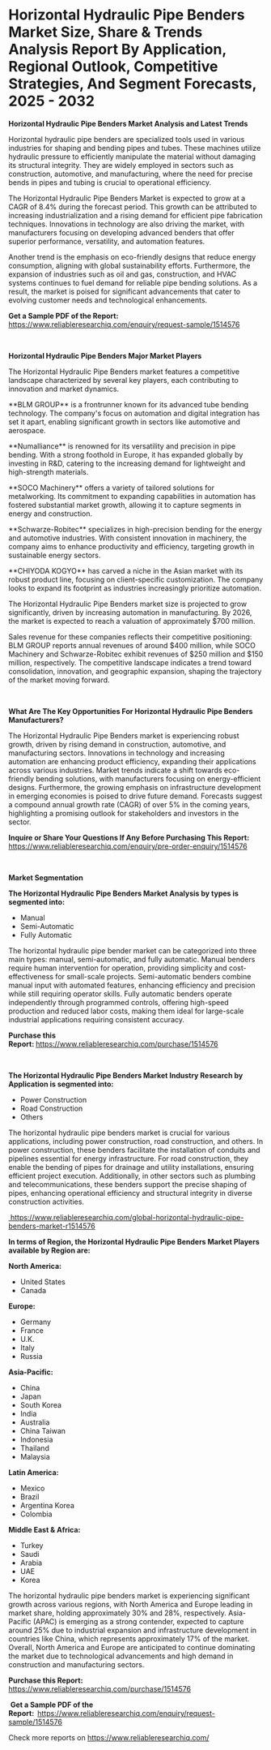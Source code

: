 <p><h1>Horizontal Hydraulic Pipe Benders Market Size, Share & Trends Analysis Report By Application, Regional Outlook, Competitive Strategies, And Segment Forecasts, 2025 - 2032</h1></p><p><strong>Horizontal Hydraulic Pipe Benders Market Analysis and Latest Trends</strong></p>
<p><p>Horizontal hydraulic pipe benders are specialized tools used in various industries for shaping and bending pipes and tubes. These machines utilize hydraulic pressure to efficiently manipulate the material without damaging its structural integrity. They are widely employed in sectors such as construction, automotive, and manufacturing, where the need for precise bends in pipes and tubing is crucial to operational efficiency.</p><p>The Horizontal Hydraulic Pipe Benders Market is expected to grow at a CAGR of 8.4% during the forecast period. This growth can be attributed to increasing industrialization and a rising demand for efficient pipe fabrication techniques. Innovations in technology are also driving the market, with manufacturers focusing on developing advanced benders that offer superior performance, versatility, and automation features.</p><p>Another trend is the emphasis on eco-friendly designs that reduce energy consumption, aligning with global sustainability efforts. Furthermore, the expansion of industries such as oil and gas, construction, and HVAC systems continues to fuel demand for reliable pipe bending solutions. As a result, the market is poised for significant advancements that cater to evolving customer needs and technological enhancements.</p></p>
<p><strong>Get a Sample PDF of the Report:&nbsp;</strong> <a href="https://www.reliableresearchiq.com/enquiry/request-sample/1514576?utm_campaign=1906&utm_medium=2&utm_source=Github&utm_content=ia&utm_term=17012025&utm_id=horizontal-hydraulic-pipe-benders">https://www.reliableresearchiq.com/enquiry/request-sample/1514576</a></p>
<p>&nbsp;</p>
<p><strong>Horizontal Hydraulic Pipe Benders Major Market Players</strong></p>
<p><p>The Horizontal Hydraulic Pipe Benders market features a competitive landscape characterized by several key players, each contributing to innovation and market dynamics. </p><p>**BLM GROUP** is a frontrunner known for its advanced tube bending technology. The company's focus on automation and digital integration has set it apart, enabling significant growth in sectors like automotive and aerospace.</p><p>**Numalliance** is renowned for its versatility and precision in pipe bending. With a strong foothold in Europe, it has expanded globally by investing in R&D, catering to the increasing demand for lightweight and high-strength materials.</p><p>**SOCO Machinery** offers a variety of tailored solutions for metalworking. Its commitment to expanding capabilities in automation has fostered substantial market growth, allowing it to capture segments in energy and construction.</p><p>**Schwarze-Robitec** specializes in high-precision bending for the energy and automotive industries. With consistent innovation in machinery, the company aims to enhance productivity and efficiency, targeting growth in sustainable energy sectors.</p><p>**CHIYODA KOGYO** has carved a niche in the Asian market with its robust product line, focusing on client-specific customization. The company looks to expand its footprint as industries increasingly prioritize automation.</p><p>The Horizontal Hydraulic Pipe Benders market size is projected to grow significantly, driven by increasing automation in manufacturing. By 2026, the market is expected to reach a valuation of approximately $700 million.</p><p>Sales revenue for these companies reflects their competitive positioning: BLM GROUP reports annual revenues of around $400 million, while SOCO Machinery and Schwarze-Robitec exhibit revenues of $250 million and $150 million, respectively. The competitive landscape indicates a trend toward consolidation, innovation, and geographic expansion, shaping the trajectory of the market moving forward.</p></p>
<p>&nbsp;</p>
<p><strong>What Are The Key Opportunities For Horizontal Hydraulic Pipe Benders Manufacturers?</strong></p>
<p><p>The Horizontal Hydraulic Pipe Benders market is experiencing robust growth, driven by rising demand in construction, automotive, and manufacturing sectors. Innovations in technology and increasing automation are enhancing product efficiency, expanding their applications across various industries. Market trends indicate a shift towards eco-friendly bending solutions, with manufacturers focusing on energy-efficient designs. Furthermore, the growing emphasis on infrastructure development in emerging economies is poised to drive future demand. Forecasts suggest a compound annual growth rate (CAGR) of over 5% in the coming years, highlighting a promising outlook for stakeholders and investors in the sector.</p></p>
<p><strong>Inquire or Share Your Questions If Any Before Purchasing This Report:</strong> <a href="https://www.reliableresearchiq.com/enquiry/pre-order-enquiry/1514576?utm_campaign=1906&utm_medium=2&utm_source=Github&utm_content=ia&utm_term=17012025&utm_id=horizontal-hydraulic-pipe-benders">https://www.reliableresearchiq.com/enquiry/pre-order-enquiry/1514576</a></p>
<p>&nbsp;</p>
<p><strong>Market Segmentation</strong></p>
<p><strong>The Horizontal Hydraulic Pipe Benders Market Analysis by types is segmented into:</strong></p>
<p><ul><li>Manual</li><li>Semi-Automatic</li><li>Fully Automatic</li></ul></p>
<p><p>The horizontal hydraulic pipe bender market can be categorized into three main types: manual, semi-automatic, and fully automatic. Manual benders require human intervention for operation, providing simplicity and cost-effectiveness for small-scale projects. Semi-automatic benders combine manual input with automated features, enhancing efficiency and precision while still requiring operator skills. Fully automatic benders operate independently through programmed controls, offering high-speed production and reduced labor costs, making them ideal for large-scale industrial applications requiring consistent accuracy.</p></p>
<p><strong>Purchase this Report:&nbsp;</strong><a href="https://www.reliableresearchiq.com/purchase/1514576?utm_campaign=1906&utm_medium=2&utm_source=Github&utm_content=ia&utm_term=17012025&utm_id=horizontal-hydraulic-pipe-benders">https://www.reliableresearchiq.com/purchase/1514576</a></p>
<p>&nbsp;</p>
<p><strong>The Horizontal Hydraulic Pipe Benders Market Industry Research by Application is segmented into:</strong></p>
<p><ul><li>Power Construction</li><li>Road Construction</li><li>Others</li></ul></p>
<p><p>The horizontal hydraulic pipe benders market is crucial for various applications, including power construction, road construction, and others. In power construction, these benders facilitate the installation of conduits and pipelines essential for energy infrastructure. For road construction, they enable the bending of pipes for drainage and utility installations, ensuring efficient project execution. Additionally, in other sectors such as plumbing and telecommunications, these benders support the precise shaping of pipes, enhancing operational efficiency and structural integrity in diverse construction activities.</p></p>
<p><a href="https://www.reliableresearchiq.com/global-horizontal-hydraulic-pipe-benders-market-r1514576?utm_campaign=1906&utm_medium=2&utm_source=Github&utm_content=ia&utm_term=17012025&utm_id=horizontal-hydraulic-pipe-benders">&nbsp;https://www.reliableresearchiq.com/global-horizontal-hydraulic-pipe-benders-market-r1514576</a></p>
<p><strong>In terms of Region, the Horizontal Hydraulic Pipe Benders Market Players available by Region are:</strong></p>
<p>
    <p> <strong> North America: </strong>
        <ul>
            <li>United States</li>
            <li>Canada</li>
        </ul>
        </p> 
    <p> <strong> Europe: </strong>
        <ul>
            <li>Germany</li>
            <li>France</li>
            <li>U.K.</li>
            <li>Italy</li>
            <li>Russia</li>
        </ul>
        </p> 
    <p> <strong> Asia-Pacific: </strong>
        <ul>
            <li>China</li>
            <li>Japan</li>
            <li>South Korea</li>
            <li>India</li>
            <li>Australia</li>
            <li>China Taiwan</li>
            <li>Indonesia</li>
            <li>Thailand</li>
            <li>Malaysia</li>
        </ul>
        </p> 
    <p> <strong> Latin America: </strong>
        <ul>
            <li>Mexico</li>
            <li>Brazil</li>
            <li>Argentina Korea</li>
            <li>Colombia</li>
        </ul>
        </p> 
    <p> <strong> Middle East & Africa: </strong>
        <ul>
            <li>Turkey</li>
            <li>Saudi</li>
            <li>Arabia</li>
            <li>UAE</li>
            <li>Korea</li>
        </ul>
    </p>
    </p>
<p><p>The horizontal hydraulic pipe benders market is experiencing significant growth across various regions, with North America and Europe leading in market share, holding approximately 30% and 28%, respectively. Asia-Pacific (APAC) is emerging as a strong contender, expected to capture around 25% due to industrial expansion and infrastructure development in countries like China, which represents approximately 17% of the market. Overall, North America and Europe are anticipated to continue dominating the market due to technological advancements and high demand in construction and manufacturing sectors.</p></p>
<p><strong>Purchase this Report: </strong><a href="https://www.reliableresearchiq.com/purchase/1514576?utm_campaign=1906&utm_medium=2&utm_source=Github&utm_content=ia&utm_term=17012025&utm_id=horizontal-hydraulic-pipe-benders">https://www.reliableresearchiq.com/purchase/1514576</a></p>
<p>&nbsp;<strong>Get a Sample PDF of the Report:&nbsp;&nbsp;</strong><a href="https://www.reliableresearchiq.com/enquiry/request-sample/1514576?utm_campaign=1906&utm_medium=2&utm_source=Github&utm_content=ia&utm_term=17012025&utm_id=horizontal-hydraulic-pipe-benders">https://www.reliableresearchiq.com/enquiry/request-sample/1514576</a></p>
<p><strong></strong></p>
<p>Check more reports on <a href="https://www.reliableresearchiq.com/?utm_campaign=1906&utm_medium=2&utm_source=Github&utm_content=ia&utm_term=17012025&utm_id=horizontal-hydraulic-pipe-benders">https://www.reliableresearchiq.com/</a></p>